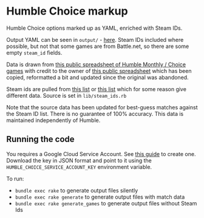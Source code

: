 # Humble Choice markup

Humble Choice options marked up as YAML, enriched with Steam IDs.

Output YAML can be seen in `output/` - [here](https://github.com/tomnatt/humble-choice/tree/main/output). Steam IDs included where possible, but not that some games are from Battle.net, so there are some empty `steam_id` fields.

Data is drawn from [this public spreadsheet of Humble Monthly / Choice games](https://docs.google.com/spreadsheets/d/1VZHuYi0OB6kc9Ma31RG57S7GqX2ND3Gk3FFfgDkToIk/edit?usp=sharing) with credit to the owner of [this public spreadsheet](https://docs.google.com/spreadsheets/d/1Y5ySEXPLZdmKFNdMOrGlCEVl6nb_G0X3nYCFSWIdktY/edit#gid=0) which has been copied, reformatted a bit and updated since the original was abandoned.

Steam ids are pulled from [this list](https://api.steampowered.com/ISteamApps/GetAppList/v0002/) or [this list](http://api.steampowered.com/ISteamApps/GetAppList/v0002/?key=STEAMKEY&format=json) which for some reason give different data. Source is set in `lib/steam_ids.rb`

Note that the source data has been updated for best-guess matches against the Steam ID list. There is no guarantee of 100% accuracy. This data is maintained independently of Humble.

## Running the code

You requires a Google Cloud Service Account. See [this guide](https://github.com/gimite/google-drive-ruby/blob/master/doc/authorization.md#service-account) to create one. Download the key in JSON format and point to it using the `HUMBLE_CHOICE_SERVICE_ACCOUNT_KEY` environment variable.

To run:

* `bundle exec rake` to generate output files silently
* `bundle exec rake generate` to generate output files with match data
* `bundle exec rake generate_games` to generate output files without Steam Ids
